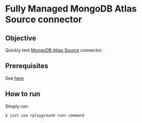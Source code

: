 # Fully Managed MongoDB Atlas Source connector



## Objective

Quickly test [MongoDB Atlas Source](https://docs.confluent.io/cloud/current/connectors/cc-mongo-db-source.html) connector.


## Prerequisites

See [here](https://kafka-docker-playground.io/#/how-to-use?id=%f0%9f%8c%a4%ef%b8%8f-confluent-cloud-examples)


## How to run

Simply run:

```
$ just use <playground run> command